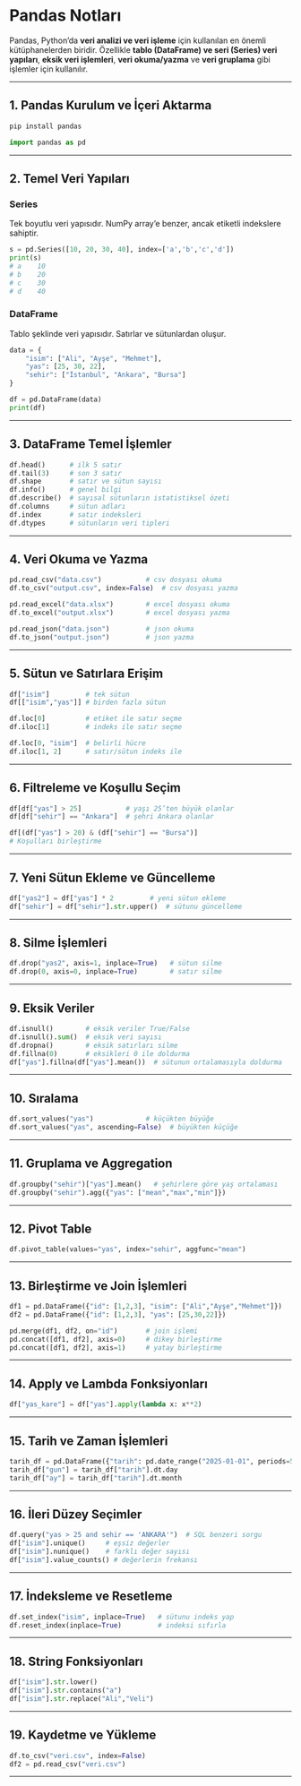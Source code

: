 
# Pandas Notları

Pandas, Python’da **veri analizi ve veri işleme** için kullanılan en önemli kütüphanelerden biridir. Özellikle **tablo (DataFrame) ve seri (Series) veri yapıları**, **eksik veri işlemleri**, **veri okuma/yazma** ve **veri gruplama** gibi işlemler için kullanılır.

---

## 1. Pandas Kurulum ve İçeri Aktarma

```bash
pip install pandas
```

```python
import pandas as pd
```

---

## 2. Temel Veri Yapıları

### Series

Tek boyutlu veri yapısıdır. NumPy array’e benzer, ancak etiketli indekslere sahiptir.

```python
s = pd.Series([10, 20, 30, 40], index=['a','b','c','d'])
print(s)
# a    10
# b    20
# c    30
# d    40
```

### DataFrame

Tablo şeklinde veri yapısıdır. Satırlar ve sütunlardan oluşur.

```python
data = {
    "isim": ["Ali", "Ayşe", "Mehmet"],
    "yas": [25, 30, 22],
    "sehir": ["İstanbul", "Ankara", "Bursa"]
}

df = pd.DataFrame(data)
print(df)
```

---

## 3. DataFrame Temel İşlemler

```python
df.head()      # ilk 5 satır
df.tail(3)     # son 3 satır
df.shape       # satır ve sütun sayısı
df.info()      # genel bilgi
df.describe()  # sayısal sütunların istatistiksel özeti
df.columns     # sütun adları
df.index       # satır indeksleri
df.dtypes      # sütunların veri tipleri
```

---

## 4. Veri Okuma ve Yazma

```python
pd.read_csv("data.csv")           # csv dosyası okuma
df.to_csv("output.csv", index=False)  # csv dosyası yazma

pd.read_excel("data.xlsx")        # excel dosyası okuma
df.to_excel("output.xlsx")        # excel dosyası yazma

pd.read_json("data.json")         # json okuma
df.to_json("output.json")         # json yazma
```

---

## 5. Sütun ve Satırlara Erişim

```python
df["isim"]         # tek sütun
df[["isim","yas"]] # birden fazla sütun

df.loc[0]          # etiket ile satır seçme
df.iloc[1]         # indeks ile satır seçme

df.loc[0, "isim"]  # belirli hücre
df.iloc[1, 2]      # satır/sütun indeks ile
```

---

## 6. Filtreleme ve Koşullu Seçim

```python
df[df["yas"] > 25]           # yaşı 25’ten büyük olanlar
df[df["sehir"] == "Ankara"]  # şehri Ankara olanlar

df[(df["yas"] > 20) & (df["sehir"] == "Bursa")]  
# Koşulları birleştirme
```

---

## 7. Yeni Sütun Ekleme ve Güncelleme

```python
df["yas2"] = df["yas"] * 2         # yeni sütun ekleme
df["sehir"] = df["sehir"].str.upper()  # sütunu güncelleme
```

---

## 8. Silme İşlemleri

```python
df.drop("yas2", axis=1, inplace=True)   # sütun silme
df.drop(0, axis=0, inplace=True)        # satır silme
```

---

## 9. Eksik Veriler

```python
df.isnull()        # eksik veriler True/False
df.isnull().sum()  # eksik veri sayısı
df.dropna()        # eksik satırları silme
df.fillna(0)       # eksikleri 0 ile doldurma
df["yas"].fillna(df["yas"].mean())  # sütunun ortalamasıyla doldurma
```

---

## 10. Sıralama

```python
df.sort_values("yas")             # küçükten büyüğe
df.sort_values("yas", ascending=False)  # büyükten küçüğe
```

---

## 11. Gruplama ve Aggregation

```python
df.groupby("sehir")["yas"].mean()   # şehirlere göre yaş ortalaması
df.groupby("sehir").agg({"yas": ["mean","max","min"]})
```

---

## 12. Pivot Table

```python
df.pivot_table(values="yas", index="sehir", aggfunc="mean")
```

---

## 13. Birleştirme ve Join İşlemleri

```python
df1 = pd.DataFrame({"id": [1,2,3], "isim": ["Ali","Ayşe","Mehmet"]})
df2 = pd.DataFrame({"id": [1,2,3], "yas": [25,30,22]})

pd.merge(df1, df2, on="id")       # join işlemi
pd.concat([df1, df2], axis=0)     # dikey birleştirme
pd.concat([df1, df2], axis=1)     # yatay birleştirme
```

---

## 14. Apply ve Lambda Fonksiyonları

```python
df["yas_kare"] = df["yas"].apply(lambda x: x**2)
```

---

## 15. Tarih ve Zaman İşlemleri

```python
tarih_df = pd.DataFrame({"tarih": pd.date_range("2025-01-01", periods=5, freq="D")})
tarih_df["gun"] = tarih_df["tarih"].dt.day
tarih_df["ay"] = tarih_df["tarih"].dt.month
```

---

## 16. İleri Düzey Seçimler

```python
df.query("yas > 25 and sehir == 'ANKARA'")  # SQL benzeri sorgu
df["isim"].unique()     # eşsiz değerler
df["isim"].nunique()    # farklı değer sayısı
df["isim"].value_counts() # değerlerin frekansı
```

---

## 17. İndeksleme ve Resetleme

```python
df.set_index("isim", inplace=True)   # sütunu indeks yap
df.reset_index(inplace=True)         # indeksi sıfırla
```

---

## 18. String Fonksiyonları

```python
df["isim"].str.lower()
df["isim"].str.contains("a")
df["isim"].str.replace("Ali","Veli")
```

---

## 19. Kaydetme ve Yükleme

```python
df.to_csv("veri.csv", index=False)
df2 = pd.read_csv("veri.csv")
```

---

